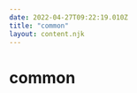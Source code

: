 ```yaml
---
date: 2022-04-27T09:22:19.010Z
title: "common"
layout: content.njk
---
```

[comment]: <> (这个文件是从 PickerCC 源码中生，不要修改。请使用 "docs:build" 脚本命令生成。)


# common